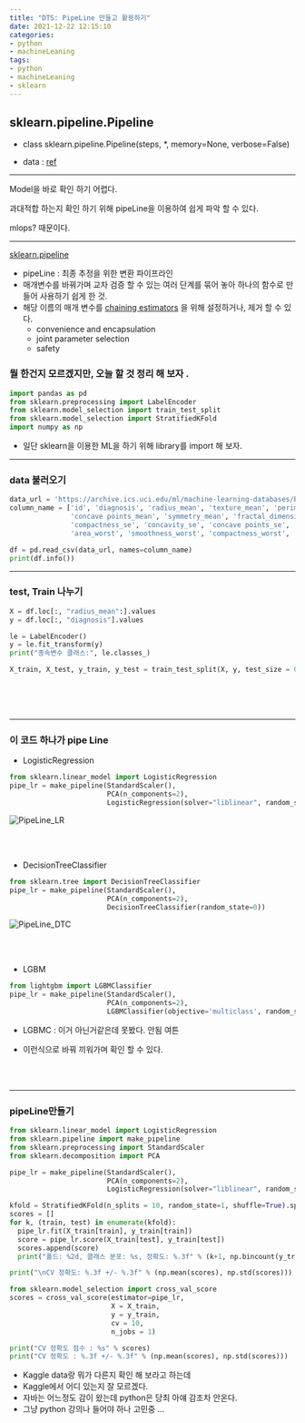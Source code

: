 ```yaml
---
title: "DTS: PipeLine 만들고 활용하기"
date: 2021-12-22 12:15:10
categories:
- python
- machineLeaning
tags:
- python
- machineLeaning
- sklearn
---
```


## sklearn.pipeline.Pipeline

- class sklearn.pipeline.Pipeline(steps, *, memory=None, verbose=False)

- data : [ref](https://archive.ics.uci.edu/ml/index.php)

---

Model을 바로 확인 하기 어렵다. 

과대적합 하는지 확인 하기 위해 pipeLine을 이용하여 쉽게 파악 할 수 있다.

mlops? 때문이다. 

---

[sklearn.pipeline](https://scikit-learn.org/stable/modules/generated/sklearn.pipeline.Pipeline.html)

- pipeLine :  최종 추정을 위한 변환 파이프라인
- 매개변수를 바꿔가며 교차 검증 할 수 있는 여러 단계를 묶어 놓아 하나의 함수로 만들어 사용하기 쉽게 한 것.
- 해당 이름의 매개 변수를
[chaining estimators](https://scikit-learn.org/stable/modules/compose.html#pipeline) 을 위해 설정하거나, 
제거 할 수 있다. 
  - convenience and encapsulation
  - joint parameter selection
  - safety


### 뭘 한건지 모르겠지만, 오늘 할 것 정리 해 보자 .

```python
import pandas as pd
from sklearn.preprocessing import LabelEncoder
from sklearn.model_selection import train_test_split
from sklearn.model_selection import StratifiedKFold
import numpy as np
```

- 일단 sklearn을 이용한 ML을 하기 위해 library를 import 해 보자.


--- 

### data 불러오기

```python
data_url = 'https://archive.ics.uci.edu/ml/machine-learning-databases/breast-cancer-wisconsin/wdbc.data'
column_name = ['id', 'diagnosis', 'radius_mean', 'texture_mean', 'perimeter_mean', 'area_mean', 'smoothness_mean', 'compactness_mean', 'concavity_mean',
               'concave points_mean', 'symmetry_mean', 'fractal_dimension_mean', 'radius_se', 'texture_se', 'perimeter_se', 'area_se', 'smoothness_se',
               'compactness_se', 'concavity_se', 'concave points_se', 'symmetry_se', 'fractal_dimension_se', 'radius_worst', 'texture_worst', 'perimeter_worst',
               'area_worst', 'smoothness_worst', 'compactness_worst', 'concavity_worst', 'concave points_worst', 'symmetry_worst', 'fractal_dimension_worst']

df = pd.read_csv(data_url, names=column_name)
print(df.info())
```

---

### test, Train 나누기

```python
X = df.loc[:, "radius_mean":].values
y = df.loc[:, "diagnosis"].values

le = LabelEncoder()
y = le.fit_transform(y)
print("종속변수 클래스:", le.classes_)

X_train, X_test, y_train, y_test = train_test_split(X, y, test_size = 0.20, stratify = y, random_state=1)
```
<br><br><br>
___

### 이 코드 하나가 pipe Line

- LogisticRegression

```python
from sklearn.linear_model import LogisticRegression
pipe_lr = make_pipeline(StandardScaler(),
                        PCA(n_components=2),
                        LogisticRegression(solver="liblinear", random_state=1))
```

![PipeLine_LR](/../../imeges/python/PipeLine_LR.png)

<br><br>

- DecisionTreeClassifier

```python
from sklearn.tree import DecisionTreeClassifier
pipe_lr = make_pipeline(StandardScaler(),
                        PCA(n_components=2),
                        DecisionTreeClassifier(random_state=0))
```

![PipeLine_DTC](/../../imeges/python/PipeLine_DTC.png)

<br><br>
- LGBM


```python
from lightgbm import LGBMClassifier
pipe_lr = make_pipeline(StandardScaler(),
                        PCA(n_components=2),
                        LGBMClassifier(objective='multiclass', random_state=5))

```

- LGBMC :  이거 아닌거같은데 못봤다. 안됨 여튼 

- 이런식으로 바꿔 끼워가며 확인 할 수 있다. 

<br><br>


---

### pipeLine만들기

```python
from sklearn.linear_model import LogisticRegression
from sklearn.pipeline import make_pipeline
from sklearn.preprocessing import StandardScaler
from sklearn.decomposition import PCA

pipe_lr = make_pipeline(StandardScaler(),
                        PCA(n_components=2),
                        LogisticRegression(solver="liblinear", random_state=1))

kfold = StratifiedKFold(n_splits = 10, random_state=1, shuffle=True).split(X_train, y_train)
scores = []
for k, (train, test) in enumerate(kfold):
  pipe_lr.fit(X_train[train], y_train[train])
  score = pipe_lr.score(X_train[test], y_train[test])
  scores.append(score)
  print("폴드: %2d, 클래스 분포: %s, 정확도: %.3f" % (k+1, np.bincount(y_train[train]), score))

print("\nCV 정확도: %.3f +/- %.3f" % (np.mean(scores), np.std(scores)))

from sklearn.model_selection import cross_val_score
scores = cross_val_score(estimator=pipe_lr,
                         X = X_train,
                         y = y_train,
                         cv = 10,
                         n_jobs = 1)

print("CV 정확도 점수 : %s" % scores)
print("CV 정확도 : %.3f +/- %.3f" % (np.mean(scores), np.std(scores)))
```


- Kaggle data랑 뭐가 다른지 확인 해 보라고 하는데
- Kaggle에서 어디 있는지 잘 모르겠다. 
- 자바는 어느정도 감이 왔는데 python은 당최 아얘 감조차 안온다. 
- 그냥 python 강의나 들어야 하나 고민중 ... 
